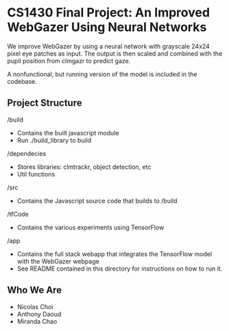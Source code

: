 # CS1430 Final Project: An Improved WebGazer Using Neural Networks 

We improve WebGazer by using a neural network with grayscale 24x24 pixel eye patches as input. The output is then scaled and combined with the pupil position from clmgazr to predict gaze. 

A nonfunctional, but running version of the model is included in the codebase.

## Project Structure

/build
* Contains the built javascript module
* Run ./build_library to build

/dependecies
* Stores libraries: clmtrackr, object detection, etc
* Util functions

/src
* Contains the Javascript source code that builds to /build

/tfCode
* Contains the various experiments using TensorFlow

/app
* Contains the full stack webapp that integrates the TensorFlow model with the WebGazer webpage
* See README contained in this directory for instructions on how to run it.

## Who We Are

* Nicolas Choi
* Anthony Daoud
* Miranda Chao
